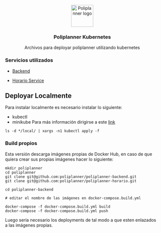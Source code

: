 <p align="center">
    <img src="https://user-images.githubusercontent.com/62389211/82087718-a7b79380-96be-11ea-9471-fc06cc55c845.png" alt="Poliplanner logo" width="72" height="72">
</p>

<h3 align="center">Poliplanner Kubernetes</h3>
<p align="center">
Archivos para deployar poliplanner utilizando kubernetes
</p>

### Servicios utilizados
- [Backend](https://github.com/poliplanner/poliplanner-backend)

- [Horario Service](https://github.com/poliplanner/poliplanner-horario)

## Deployar Localmente
Para instalar localmente es necesario instalar lo siguiente:
- kubectl
- minikube
Para más información dirigirse a este [link](https://matthewpalmer.net/kubernetes-app-developer/articles/install-kubernetes-ubuntu-tutorial.html)

```  
ls -d */local/ | xargs -n1 kubectl apply -f
```
### Build propios
Esta versión descarga imágenes propias de Docker Hub, en caso de que quiera crear sus propias imágenes hacer lo siguiente:
```
mkdir poliplanner
cd poliplanner
git clone git@github.com:poliplanner/poliplanner-backend.git
git clone git@github.com:poliplanner/poliplanner-horario.git

cd poliplanner-backend

# editar el nombre de las imágenes en docker-compose.build.yml

docker-compose -f docker-compose.build.yml build
docker-compose -f docker-compose.build.yml push

```

Luego sería necesario los deployments de tal modo a que esten enlazados a las imágenes propias.